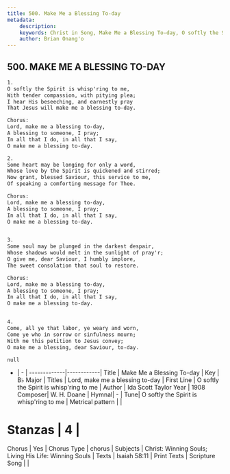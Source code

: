 ```yaml
---
title: 500. Make Me a Blessing To-day
metadata:
    description: 
    keywords: Christ in Song, Make Me a Blessing To-day, O softly the Spirit is whisp&#039;ring to me, Lord, make me a blessing to-day
    author: Brian Onang'o
---
```



## 500. MAKE ME A BLESSING TO-DAY

```txt
1.
O softly the Spirit is whisp'ring to me,
With tender compassion, with pitying plea;
I hear His beseeching, and earnestly pray
That Jesus will make me a blessing to-day.

Chorus:
Lord, make me a blessing to-day,
A blessing to someone, I pray;
In all that I do, in all that I say,
O make me a blessing to-day.

2.
Some heart may be longing for only a word,
Whose love by the Spirit is quickened and stirred;
Now grant, blessed Saviour, this service to me,
Of speaking a comforting message for Thee. 

Chorus:
Lord, make me a blessing to-day,
A blessing to someone, I pray;
In all that I do, in all that I say,
O make me a blessing to-day.


3.
Some soul may be plunged in the darkest despair,
Whose shadows would melt in the sunlight of pray'r; 
O give me, dear Saviour, I humbly implore,
The sweet consolation that soul to restore. 

Chorus:
Lord, make me a blessing to-day,
A blessing to someone, I pray;
In all that I do, in all that I say,
O make me a blessing to-day.


4.
Come, all ye that labor, ye weary and worn,
Come ye who in sorrow or sinfulness mourn;
With me this petition to Jesus convey;
O make me a blessing, dear Saviour, to-day. 

null

```

- |   -  |
-------------|------------|
Title | Make Me a Blessing To-day |
Key | B♭ Major |
Titles | Lord, make me a blessing to-day |
First Line | O softly the Spirit is whisp&#039;ring to me |
Author | Ida Scott Taylor
Year | 1908
Composer| W. H. Doane |
Hymnal|  - |
Tune| O softly the Spirit is whisp&#039;ring to me |
Metrical pattern | |
# Stanzas | 4 |
Chorus | Yes |
Chorus Type | chorus |
Subjects | Christ: Winning Souls; Living His Life: Winning Souls |
Texts | Isaiah 58:11 |
Print Texts | 
Scripture Song |  |
  
